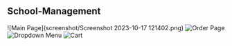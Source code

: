 ## School-Management
![Main Page](screenshot/Screenshot 2023-10-17 121402.png)
![Order Page](serafeim2/screenshots/Screenshot%202023-09-14%20091808.png)
![Dropdown Menu](serafeim2/screenshots/Screenshot%202023-09-14%20091905.png)
![Cart](serafeim2/screenshots/Screenshot%202023-09-14%20091930.png)
